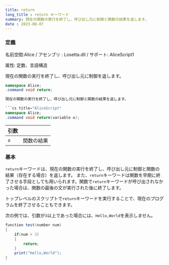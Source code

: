 ```yaml
---
title: return
long_title : return キーワード
summary: 現在の関数の実行を終了し、呼び出し元に制御と関数の結果を返します。
date : 2023-08-07
---
```

### 定義
名前空間:Alice / アセンブリ : Losetta.dll / サポート: AliceScript1

属性: 定数、言語構造

現在の関数の実行を終了し、呼び出し元に制御を返します。

```cs title="AliceScript"
namespace Alice;
.command void return;

現在の関数の実行を終了し、呼び出し元に制御と関数の結果を返します。

```cs title="AliceScript"
namespace Alice;
.command void return(variable o);
```

|引数| |
|-|-|
|`o`| 関数の結果|

### 基本
`return`キーワードは、現在の関数の実行を終了し、呼び出し元に制御と関数の結果（存在する場合）を返します。
また、`return`キーワードは関数を早期に終了させる手段としても用いられます。関数で`return`キーワードが呼び出されなかった場合は、関数の最後の文が実行された後に終了します。

トップレベルのスクリプトで`return`キーワードを実行することで、現在のプログラムを終了させることもできます。

次の例では、引数が`3`以上であった場合には、`Hello,World`を表示しません。

```cs title="AliceScript"
function test(number num)
{
    if(num > 3)
    {
        return;
    }
    print("Hello,World");
}
```